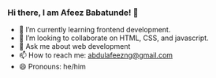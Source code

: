 ### Hi there, I am Afeez Babatunde! 👋
- 🔭 I’m currently learning frontend development.
- 👯 I’m looking to collaborate on HTML, CSS, and javascript.
- 💬 Ask me about web development
- 📫 How to reach me: abdulafeezng@gmail.com
- 😄 Pronouns: he/him

<!--
**avzbaba/avzbaba** is a ✨ _special_ ✨ repository because its `README.md` (this file) appears on your GitHub profile.

Here are some ideas to get you started:

- 🔭 I’m currently working on ...
- 🌱 I’m currently learning ...
- 👯 I’m looking to collaborate on ...
- 🤔 I’m looking for help with ...
- 💬 Ask me about ...
- 📫 How to reach me: ...
- 😄 Pronouns: ...
- ⚡ Fun fact: ...
-->
